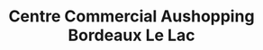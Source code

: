 ---
title: "Centre Commercial Aushopping Bordeaux Le Lac"
url: /bordeaux/centre-commercial-aushopping-bordeaux-le-lac/
shop: centre commercial
---